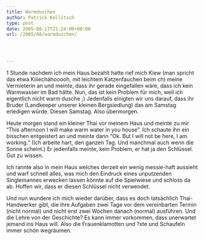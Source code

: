 ```yaml
---
title: Warmduschen
author: Patrick Kollitsch
type: post
date: 2005-08-17T21:24:00+00:00
url: /2005/08/warmduschen/




---
```

1 Stunde nachdem ich mein Haus bezahlt hatte rief mich Kiew (man spricht das etwa Kiiiechähooooh, mit leichtem Katzenfauchen beim ch) meine Vermieterin an und meinte, dass ihr gerade eingefallen wäre, dass ich kein Warmwasser im Bad hätte. Nun, das ist kein Problem für mich, weil ich eigentlich nicht warm dusche ;) Jedenfalls einigten wir uns darauf, dass ihr Bruder (Landkeeper unserer kleinen Bergsiedlung) das am Samstag erledigen würde. Diesen Samstag. Also übermorgen.

Heute morgen stand ein kleiner Thai vor meinem Haus und meinte zu mir &#8220;This afternoon I will make warm water in you house&#8221;. Ich schaute ihn ein bisschen entgeistert an und meinte dann &#8220;Ok. But I will not be here, I am working.&#8221; (Ich arbeite hart, den ganzen Tag. Und manchmal auch wenn die Sonne scheint.) Er jedenfalls meinte, kein Problem, er hat ja den Schlüssel. Gut zu wissen.

Ich rannte also in mein Haus welches derzeit ein wenig messie-haft aussieht und warf schnell alles, was mich den Eindruck eines unputzenden Singlemannes erwecken lassen könnte auf die Spielwiese und schloss da ab. Hoffen wir, dass er diesen Schlüssel nicht verwendet.

Und nun wundere ich mich wieder darüber, dass es doch tatsächlich Thai-Handwerker gibt, die ihre Aufgaben zwei Tage vor dem vereinbarten Termin (nicht normal) und nicht erst zwei Wochen danach (normal) ausführen. Und die Lehre von der Geschichte? Es kann immer vorkommen, dass unerwartet jemand ins Haus will. Also die Frauenklamotten und ?xte und Schaufeln immer schön wegräumen.